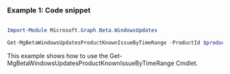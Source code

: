 ### Example 1: Code snippet

```powershell

Import-Module Microsoft.Graph.Beta.WindowsUpdates

Get-MgBetaWindowsUpdatesProductKnownIssueByTimeRange -ProductId $productId -DaysInPast $daysInPastId -IncludeAllActive $includeAllActiveId 

```
This example shows how to use the Get-MgBetaWindowsUpdatesProductKnownIssueByTimeRange Cmdlet.

